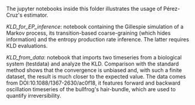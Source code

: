 The jupyter notebooks inside this folder illustrates the usage of Pérez-Cruz's estimator.

*KLD_for_EP_inference*: notebook containing the Gillespie simulation of a Markov process, its transition-based coarse-graining (which hides information) and the entropy production rate inference. The latter requires KLD evaluations.

*KLD_from_data*: notebook that imports two timeseries from a biological system (testdata) and analyze the KLD. Comparison with the standard method shows that the convergence is unbiased and, with such a finite dataset, the result is much closer to the expected value. The data comes from DOI:10.1088/1367-2630/ac0f18, it features forward and backward oscillation timeseries of the bullfrog's hair-bundle, which are used to quantify irreversibility.
